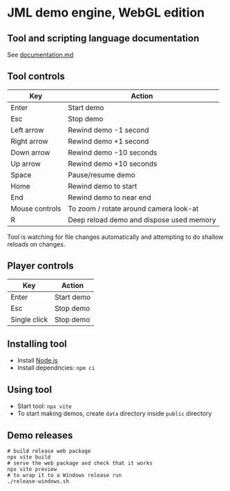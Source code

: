# JML demo engine, WebGL edition

## Tool and scripting language documentation

See [documentation.md](documentation.md)

## Tool controls

| Key               | Action                    |
|-------------------|---------------------------|
| Enter             | Start demo                |
| Esc               | Stop demo                 |
| Left arrow        | Rewind demo -1 second     |
| Right arrow       | Rewind demo +1 second     |
| Down arrow        | Rewind demo -10 seconds   |
| Up arrow          | Rewind demo +10 seconds   |
| Space             | Pause/resume demo         |
| Home              | Rewind demo to start      |
| End               | Rewind demo to near end   |
| Mouse controls    | To zoom / rotate around camera look-at |
| R                 | Deep reload demo and dispose used memory |

Tool is watching for file changes automatically and attempting to do shallow reloads on changes.

## Player controls

| Key               | Action                    |
|-------------------|---------------------------|
| Enter             | Start demo                |
| Esc               | Stop demo                 |
| Single click      | Stop demo                 |

## Installing tool

- Install [Node.js](https://nodejs.org/en)
- Install dependncies: `npm ci`

## Using tool

- Start tool: `npx vite`
- To start making demos, create `data` directory inside `public` directory

## Demo releases

```
# build release web package
npx vite build
# serve the web package and check that it works
npx vite preview
# to wrap it to a Windows release run
./release-windows.sh
```
